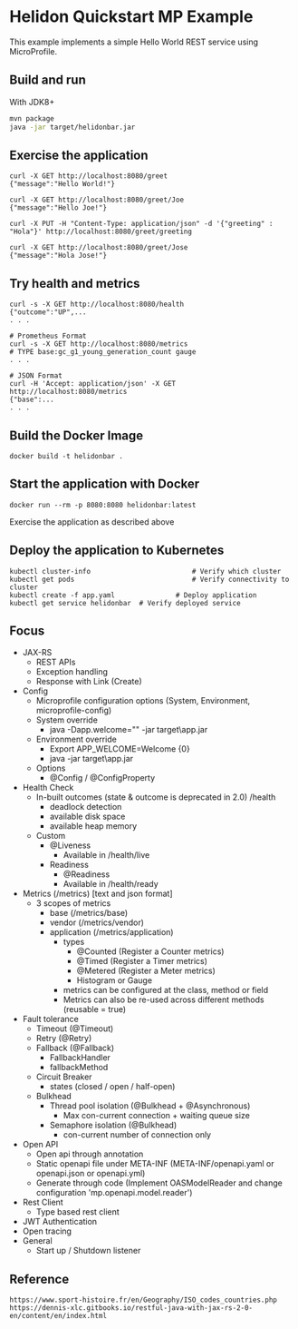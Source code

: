 # Helidon Quickstart MP Example

This example implements a simple Hello World REST service using MicroProfile.

## Build and run

With JDK8+
```bash
mvn package
java -jar target/helidonbar.jar
```

## Exercise the application

```
curl -X GET http://localhost:8080/greet
{"message":"Hello World!"}

curl -X GET http://localhost:8080/greet/Joe
{"message":"Hello Joe!"}

curl -X PUT -H "Content-Type: application/json" -d '{"greeting" : "Hola"}' http://localhost:8080/greet/greeting

curl -X GET http://localhost:8080/greet/Jose
{"message":"Hola Jose!"}
```

## Try health and metrics

```
curl -s -X GET http://localhost:8080/health
{"outcome":"UP",...
. . .

# Prometheus Format
curl -s -X GET http://localhost:8080/metrics
# TYPE base:gc_g1_young_generation_count gauge
. . .

# JSON Format
curl -H 'Accept: application/json' -X GET http://localhost:8080/metrics
{"base":...
. . .

```

## Build the Docker Image

```
docker build -t helidonbar .
```

## Start the application with Docker

```
docker run --rm -p 8080:8080 helidonbar:latest
```

Exercise the application as described above

## Deploy the application to Kubernetes

```
kubectl cluster-info                         # Verify which cluster
kubectl get pods                             # Verify connectivity to cluster
kubectl create -f app.yaml               # Deploy application
kubectl get service helidonbar  # Verify deployed service
```

## Focus
* JAX-RS
    - REST APIs
    - Exception handling
    - Response with Link (Create)
* Config
    - Microprofile configuration options (System, Environment, microprofile-config)
    - System override
        - java -Dapp.welcome="" -jar target\app.jar
    - Environment override
        - Export APP_WELCOME=Welcome {0}
        - java -jar target\app.jar
    - Options
        - @Config / @ConfigProperty
* Health Check
    - In-built outcomes (state & outcome is deprecated in 2.0) /health
        - deadlock detection
        - available disk space
        - available heap memory
    - Custom
        - @Liveness
            - Available in /health/live
        - Readiness
            - @Readiness
            - Available in /health/ready
* Metrics (/metrics) [text and json format]
    - 3 scopes of metrics
        - base (/metrics/base)
        - vendor (/metrics/vendor)
        - application (/metrics/application)
            - types
                - @Counted (Register a Counter metrics)
                - @Timed (Register a Timer metrics)
                - @Metered (Register a Meter metrics)
                - Histogram or Gauge
            - metrics can be configured at the class, method or field
            - Metrics can also be re-used across different methods (reusable = true)
* Fault tolerance
    - Timeout (@Timeout)
    - Retry (@Retry)
    - Fallback (@Fallback)
        - FallbackHandler
        - fallbackMethod
    - Circuit Breaker
        - states (closed / open / half-open)
    - Bulkhead
        - Thread pool isolation (@Bulkhead + @Asynchronous)
            - Max con-current connection + waiting queue size
        - Semaphore isolation (@Bulkhead)
            - con-current number of connection only
* Open API
    - Open api through annotation
    - Static openapi file under META-INF (META-INF/openapi.yaml or openapi.json or openapi.yml)
    - Generate through code (Implement OASModelReader and change configuration 'mp.openapi.model.reader')
* Rest Client
    - Type based rest client
* JWT Authentication
* Open tracing
* General
    - Start up / Shutdown listener

## Reference
    https://www.sport-histoire.fr/en/Geography/ISO_codes_countries.php
    https://dennis-xlc.gitbooks.io/restful-java-with-jax-rs-2-0-en/content/en/index.html